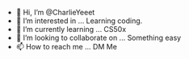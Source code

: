 - 👋 Hi, I’m @CharlieYeeet
- 👀 I’m interested in ... Learning coding.
- 🌱 I’m currently learning ... CS50x
- 💞️ I’m looking to collaborate on ... Something easy
- 📫 How to reach me ... DM Me

<!---
CharlieYeeet/CharlieYeeet is a ✨ special ✨ repository because its `README.md` (this file) appears on your GitHub profile.
You can click the Preview link to take a look at your changes.
--->
